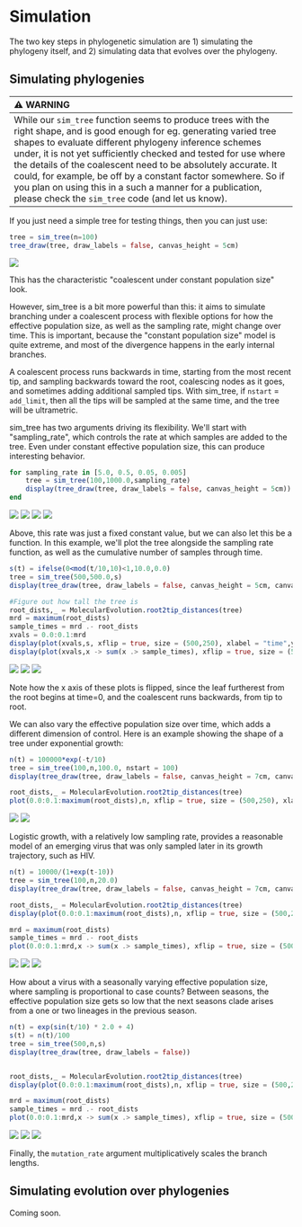 # Simulation

The two key steps in phylogenetic simulation are 1) simulating the phylogeny itself, and 2) simulating data that evolves over the phylogeny.

## Simulating phylogenies

| :warning: WARNING          |
|:---------------------------|
| While our `sim_tree` function seems to produce trees with the right shape, and is good enough for eg. generating varied tree shapes to evaluate different phylogeny inference schemes under, it is not yet sufficiently checked and tested for use where the details of the coalescent need to be absolutely accurate. It could, for example, be off by a constant factor somewhere. So if you plan on using this in a such a manner for a publication, please check the `sim_tree` code (and let us know). |

If you just need a simple tree for testing things, then you can just use:

```julia
tree = sim_tree(n=100)
tree_draw(tree, draw_labels = false, canvas_height = 5cm)
```
![](constant_pop_simple.svg)

This has the characteristic "coalescent under constant population size" look.

However, sim_tree is a bit more powerful than this: it aims to simulate branching under a coalescent process with flexible options for how the effective population size, as well as the sampling rate, might change over time. This is important, because the "constant population size" model is quite extreme, and most of the divergence happens in the early internal branches.

A coalescent process runs backwards in time, starting from the most recent tip, and sampling backwards toward the root, coalescing nodes as it goes, and sometimes adding additional sampled tips. With sim_tree, if `nstart` = `add_limit`, then all the tips will be sampled at the same time, and the tree will be ultrametric.

sim_tree has two arguments driving its flexibility. We'll start with "sampling_rate", which controls the rate at which samples are added to the tree. Even under constant effective population size, this can produce interesting behavior.

```julia
for sampling_rate in [5.0, 0.5, 0.05, 0.005]
    tree = sim_tree(100,1000.0,sampling_rate)
    display(tree_draw(tree, draw_labels = false, canvas_height = 5cm))
end
```
![](constant_Ne_samp_rate_5.0.svg)
![](constant_Ne_samp_rate_0.5.svg)
![](constant_Ne_samp_rate_0.05.svg)
![](constant_Ne_samp_rate_0.005.svg)

Above, this rate was just a fixed constant value, but we can also let this be a function. In this example, we'll plot the tree alongside the sampling rate function, as well as the cumulative number of samples through time.

```julia
s(t) = ifelse(0<mod(t/10,10)<1,10.0,0.0)
tree = sim_tree(500,500.0,s)
display(tree_draw(tree, draw_labels = false, canvas_height = 5cm, canvas_width = 23cm))

#Figure out how tall the tree is
root_dists,_ = MolecularEvolution.root2tip_distances(tree)
mrd = maximum(root_dists)
sample_times = mrd .- root_dists
xvals = 0.0:0.1:mrd
display(plot(xvals,s, xflip = true, size = (500,250), xlabel = "time",ylabel = "sampling rate", legend = :none))
display(plot(xvals,x -> sum(x .> sample_times), xflip = true, size = (500,250), xlabel = "time",ylabel = "cumulative samples", legend = :none))
```
![](stepwise_sampling_tree.svg)
![](stepwise_sampling_sampling_rate.svg)
![](stepwise_sampling_cum_samps.svg)

Note how the x axis of these plots is flipped, since the leaf furtherest from the root begins at time=0, and the coalescent runs backwards, from tip to root.

We can also vary the effective population size over time, which adds a different dimension of control. Here is an example showing the shape of a tree under exponential growth:

```julia
n(t) = 100000*exp(-t/10)
tree = sim_tree(100,n,100.0, nstart = 100)
display(tree_draw(tree, draw_labels = false, canvas_height = 7cm, canvas_width = 23cm))

root_dists,_ = MolecularEvolution.root2tip_distances(tree)
plot(0.0:0.1:maximum(root_dists),n, xflip = true, size = (500,250), xlabel = "time",ylabel = "effective population size", legend = :none)
```
![](exp_growth_tree.svg)
![](exp_growth_popsize.svg)

Logistic growth, with a relatively low sampling rate, provides a reasonable model of an emerging virus that was only sampled later in its growth trajectory, such as HIV.

```julia
n(t) = 10000/(1+exp(t-10))
tree = sim_tree(100,n,20.0)
display(tree_draw(tree, draw_labels = false, canvas_height = 7cm, canvas_width = 23cm))

root_dists,_ = MolecularEvolution.root2tip_distances(tree)
display(plot(0.0:0.1:maximum(root_dists),n, xflip = true, size = (500,250), xlabel = "time",ylabel = "effective population size", legend = :none))

mrd = maximum(root_dists)
sample_times = mrd .- root_dists
plot(0.0:0.1:mrd,x -> sum(x .> sample_times), xflip = true, size = (500,250), xlabel = "time",ylabel = "cumulative samples", legend = :none)
```
![](logistic_growth_tree.svg)
![](logistic_growth_popsize.svg)
![](logistic_growth_cum_samps.svg)

How about a virus with a seasonally varying effective population size, where sampling is proportional to case counts? Between seasons, the effective population size gets so low that the next seasons clade arises from a one or two lineages in the previous season.

```julia
n(t) = exp(sin(t/10) * 2.0 + 4)
s(t) = n(t)/100
tree = sim_tree(500,n,s)
display(tree_draw(tree, draw_labels = false))


root_dists,_ = MolecularEvolution.root2tip_distances(tree)
display(plot(0.0:0.1:maximum(root_dists),n, xflip = true, size = (500,250), xlabel = "time",ylabel = "effective population size", legend = :none))

mrd = maximum(root_dists)
sample_times = mrd .- root_dists
plot(0.0:0.1:mrd,x -> sum(x .> sample_times), xflip = true, size = (500,250), xlabel = "time",ylabel = "cumulative samples", legend = :none)
```
![](seasonal_tree.svg)
![](seasonal_popsize.svg)
![](seasonal_cum_samps.svg)

Finally, the `mutation_rate` argument multiplicatively scales the branch lengths.

## Simulating evolution over phylogenies

Coming soon.